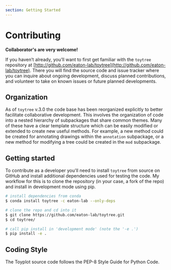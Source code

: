 ```yaml
---
section: Getting Started
---
```



# Contributing

**Collaborator's are very welcome!**

If you haven’t already, you’ll want to first get familiar with the `toytree`
repository at [http://github.com/eaton-lab/toytree](http://github.com/eaton-lab/toytree). 
There you will find the source code and issue tracker where you can inquire
about ongoing development, discuss planned contributions, and volunteer to take
on known issues or future planned developments.

## Organization
As of `toytree` v.3.0 the code base has been reorganized explicitly to better
facilitate collaborative development. This involves the organization of code
into a nested hierarchy of subpackages that share common themes. Many of these
have a clear template structure which can be easily modified or extended to
create new useful methods. For example, a new method could be created for
annotating drawings within the `annotation` subpackage, or a new method for
modifying a tree could be created in the `mod` subpackage. 

## Getting started
To contribute as a developer you'll need to install `toytree` from source
on GitHub and install additional dependencies used for testing the code.
My workflow for this is to clone the repository (in your case, a fork of the
repo) and install in development mode using pip.

```bash
# install dependencies from conda
$ conda install toytree -c eaton-lab --only-deps

# clone the repo and cd into it
$ git clone https://github.com/eaton-lab/toytree.git
$ cd toytree/

# call pip install in 'development mode' (note the '-e .')
$ pip install -e .
```


## Coding Style
The Toyplot source code follows the PEP-8 Style Guide for Python Code.

